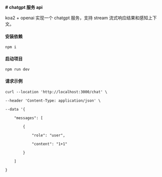 **# chatgpt 服务 api**

koa2 + openai 实现一个 chatgpt 服务，支持 stream 流式响应结果和感知上下文。

#### 安装依赖

```
npm i
```

#### 启动项目

```
npm run dev
```

#### 请求示例

```
curl --location 'http://localhost:3000/chat' \

--header 'Content-Type: application/json' \

--data '{

    "messages": [

        {

            "role": "user",

            "content": "1+1"

        }

    ]

}
```
